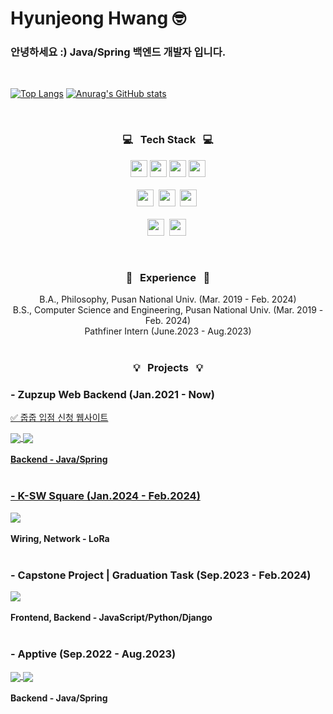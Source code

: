 # Hyunjeong Hwang 🤓

### 안녕하세요 :) Java/Spring 백엔드 개발자 입니다.

<br>

[![Top Langs](https://github-readme-stats.vercel.app/api/top-langs/?username=seasameoil)](https://github.com/anuraghazra/github-readme-stats)
[![Anurag's GitHub stats](https://github-readme-stats.vercel.app/api?username=seasameoil)](https://github.com/anuraghazra/github-readme-stats)

<br>

<h3 align="center">💻 &nbsp Tech Stack &nbsp 💻</h3>
<p align="center">
  <img height=27em src="https://img.shields.io/badge/Java-F80000?style=flat&logo=Oracle&logoColor=white"/></a>
  <img height=27em src="https://img.shields.io/badge/JavaScript-F7DF1E?style=flat&logo=JavaScript&logoColor=white"/></a>
  <img height=27em src="https://img.shields.io/badge/Python-3776AB?style=flat&logo=Python&logoColor=white"/></a>
  <img height=27em src="https://img.shields.io/badge/C++-00599C?style=flat&logo=C++&logoColor=white"/></a>
  <br><br>
  <img height=27em src="https://img.shields.io/badge/Git-F05032?style=flat&logo=git&logoColor=white"/></a>&nbsp
  <img height=27em src="https://img.shields.io/badge/Arduino-00878F?style=flat&logo=Arduino&logoColor=white"/></a>&nbsp
  <img height=27em src="https://img.shields.io/badge/Linux-FCC624?style=flat&logo=linux&logoColor=black"/></a>&nbsp
  <br><br>
  <img height=27em src="https://img.shields.io/badge/AWS-232F3E?style=flat&logo=AmazonAWS&logoColor=white"/></a>&nbsp
  <img height=27em src="https://img.shields.io/badge/Spring-6DB33F?style=flat&logo=Springboot&logoColor=white"/></a>&nbsp
</p>

<br>

<h3 align="center">🏢 &nbsp Experience &nbsp 🏢</h3>
<p align="center">
B.A., Philosophy, Pusan National Univ. (Mar. 2019 - Feb. 2024)<br>
B.S., Computer Science and Engineering, Pusan National Univ. (Mar. 2019 - Feb. 2024)<br>
Pathfiner Intern (June.2023 - Aug.2023) <br>

<br>

<h3 align="center">💡 &nbsp Projects &nbsp 💡</h3>

### - Zupzup Web Backend (Jan.2021 - Now) <br>
[✅ 줍줍 입점 신청 웹사이트](https://zupzupofficial.com)

<a href="https://github.com/Team-JupJup/Zupzup_backend">
  <img align="center" src="https://github-readme-stats.vercel.app/api/pin/?username=seasameoil&repo=network_LoRaWAN" />
<a href="https://github.com/Team-JupJup/Zupzup-Web_backend">
  <img align="center" src="https://github-readme-stats.vercel.app/api/pin/?username=seasameoil&repo=network_LoRaWAN" />
<br><br>
<b>Backend - Java/Spring</b>
<br><br>

### - K-SW Square (Jan.2024 - Feb.2024) <br>
<a href="https://github.com/seasameoil/network_LoRaWAN">
  <img align="center" src="https://github-readme-stats.vercel.app/api/pin/?username=seasameoil&repo=network_LoRaWAN" />
</a>
<br><br>
<b>Wiring, Network - LoRa</b>
<br><br>

### - Capstone Project | Graduation Task (Sep.2023 - Feb.2024) <br>
<a href="https://github.com/seasameoil/capstone-2023-1-26">
  <img align="center" src="https://github-readme-stats.vercel.app/api/pin/?username=seasameoil&repo=capstone-2023-1-26" />
</a>
<br><br>
<b>Frontend, Backend - JavaScript/Python/Django</b>
<br><br>

### - Apptive (Sep.2022 - Aug.2023) <br>
<a href="https://github.com/seasameoil/apptive-17th-fruitable-backend">
  <img align="center" src="https://github-readme-stats.vercel.app/api/pin/?username=seasameoil&repo=apptive-17th-fruitable-backend" />
</a>
<a href="https://github.com/seasameoil/apptive-18th-healingMate-backend">
  <img align="center" src="https://github-readme-stats.vercel.app/api/pin/?username=seasameoil&repo=apptive-18th-healingMate-backend" />
</a>
<br><br>
<b>Backend - Java/Spring</b>

<br>
